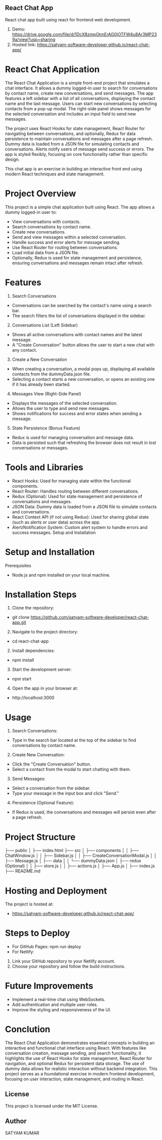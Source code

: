 ## React Chat App

React chat app built using react for frontend web development.

1. Demo: https://drive.google.com/file/d/1DcX8zmpGtmErAG0jOTFW4u8Ar3MP239a/view?usp=sharing
2. Hosted link: https://satyam-software-developer.github.io/react-chat-app/

# React Chat Application

The React Chat Application is a simple front-end project that simulates a chat interface. It allows a dummy logged-in user to search for conversations by contact name, create new conversations, and send messages. The app features a left sidebar with a list of all conversations, displaying the contact name and the last message. Users can start new conversations by selecting contacts from a pop-up modal. The right-side panel shows messages for the selected conversation and includes an input field to send new messages.

The project uses React Hooks for state management, React Router for navigating between conversations, and optionally, Redux for data persistence to maintain conversations and messages after a page refresh. Dummy data is loaded from a JSON file for simulating contacts and conversations. Alerts notify users of message send success or errors. The app is styled flexibly, focusing on core functionality rather than specific design.

This chat app is an exercise in building an interactive front end using modern React techniques and state management.

# Project Overview

This project is a simple chat application built using React. The app allows a dummy logged-in user to:

- View conversations with contacts.
- Search conversations by contact name.
- Create new conversations.
- Send and view messages within a selected conversation.
- Handle success and error alerts for message sending.
- Use React Router for routing between conversations.
- Load initial data from a JSON file.
- Optionally, Redux is used for state management and persistence, ensuring conversations and messages remain intact after refresh.

# Features

1. Search Conversations

- Conversations can be searched by the contact's name using a search bar.
- The search filters the list of conversations displayed in the sidebar.

2. Conversations List (Left Sidebar)

- Shows all active conversations with contact names and the latest message.
- A "Create Conversation" button allows the user to start a new chat with any contact.

3. Create a New Conversation

- When creating a conversation, a modal pops up, displaying all available contacts from the dummyData.json file.
- Selecting a contact starts a new conversation, or opens an existing one if it has already been started.

4. Messages View (Right-Side Panel)

- Displays the messages of the selected conversation.
- Allows the user to type and send new messages.
- Shows notifications for success and error states when sending a message.

5. State Persistence (Bonus Feature)

- Redux is used for managing conversation and message data.
- Data is persisted such that refreshing the browser does not result in lost conversations or messages.

# Tools and Libraries

- React Hooks: Used for managing state within the functional components.
- React Router: Handles routing between different conversations.
- Redux (Optional): Used for state management and persistence of conversations and messages.
- JSON Data: Dummy data is loaded from a JSON file to simulate contacts and conversations.
- React Context API (if not using Redux): Used for sharing global state (such as alerts or user data) across the app.
- Alert/Notification System: Custom alert system to handle errors and success messages.
  Setup and Installation

# Setup and Installation

Prerequisites

- Node.js and npm installed on your local machine.

# Installation Steps

1. Clone the repository:

- git clone https://github.com/satyam-software-developer/react-chat-app.git

2. Navigate to the project directory:

- cd react-chat-app

2. Install dependencies:

- npm install

3. Start the development server:

- npm start

4. Open the app in your browser at:

- http://localhost:3000

# Usage

1. Search Conversations:

- Type in the search bar located at the top of the sidebar to find conversations by contact name.

2. Create New Conversation:

- Click the "Create Conversation" button.
- Select a contact from the modal to start chatting with them.

3. Send Messages:

- Select a conversation from the sidebar.
- Type your message in the input box and click "Send."

4. Persistence (Optional Feature):

- If Redux is used, the conversations and messages will persist even after a page refresh.

# Project Structure

├── public
│ ├── index.html
├── src
│ ├── components
│ │ ├── ChatWindow.js
│ │ ├── Sidebar.js
│ │ ├── CreateConversationModal.js
│ │ ├── Message.js
│ ├── data
│ │ └── dummyData.json
│ ├── redux (Optional)
│ │ ├── store.js
│ │ ├── actions.js
│ ├── App.js
│ ├── index.js
├── README.md

# Hosting and Deployment

The project is hosted at:

- https://satyam-software-developer.github.io/react-chat-app/

# Steps to Deploy

- For GitHub Pages:
  npm run deploy
- For Netlify:

1. Link your GitHub repository to your Netlify account.
2. Choose your repository and follow the build instructions.

# Future Improvements

- Implement a real-time chat using WebSockets.
- Add authentication and multiple user roles.
- Improve the styling and responsiveness of the UI.

# Conclution

The React Chat Application demonstrates essential concepts in building an interactive and functional chat interface using React. With features like conversation creation, message sending, and search functionality, it highlights the use of React Hooks for state management, React Router for navigation, and optional Redux for persistent data storage. The use of dummy data allows for realistic interaction without backend integration. This project serves as a foundational exercise in modern frontend development, focusing on user interaction, state management, and routing in React.

## License

This project is licensed under the MIT License.

## Author

SATYAM KUMAR
